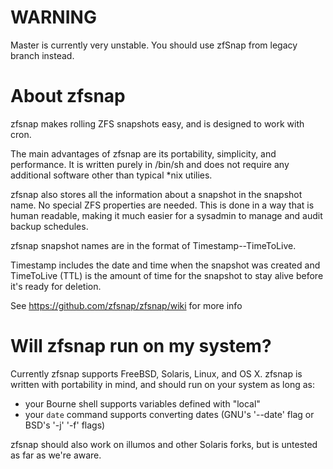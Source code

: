 # WARNING

Master is currently very unstable.
You should use zfSnap from legacy branch instead.

# About zfsnap

zfsnap makes rolling ZFS snapshots easy, and is designed to work with cron.

The main advantages of zfsnap are its portability, simplicity, and performance.
It is written purely in /bin/sh and does not require any additional software
other than typical *nix utilies.

zfsnap also stores all the information about a snapshot in the snapshot name.
No special ZFS properties are needed. This is done in a way that is human readable,
making it much easier for a sysadmin to manage and audit backup schedules.

zfsnap snapshot names are in the format of Timestamp--TimeToLive.

Timestamp includes the date and time when the snapshot was created and
TimeToLive (TTL) is the amount of time for the snapshot to stay alive before
it's ready for deletion.

See https://github.com/zfsnap/zfsnap/wiki for more info

# Will zfsnap run on my system?

Currently zfsnap supports FreeBSD, Solaris, Linux, and OS X. zfsnap is written
with portability in mind, and should run on your system as long as:
- your Bourne shell supports variables defined with "local"
- your `date` command supports converting dates (GNU's '--date' flag or BSD's '-j' '-f' flags)

zfsnap should also work on illumos and other Solaris forks, but is untested as
far as we're aware.
